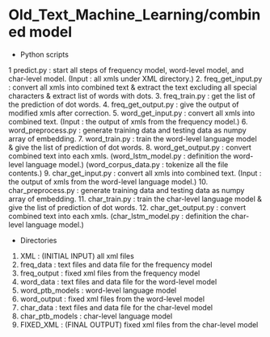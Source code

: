 # Old_Text_Machine_Learning/combined model

* Python scripts

1 predict.py : start all steps of frequency model, word-level model, and char-level model.
(Input : all xmls under XML directory.)
2. freq_get_input.py : convert all xmls into combined text & extract the text excluding all special characters & extract list of words with dots.
3. freq_train.py : get the list of the prediction of dot words.
4. freq_get_output.py : give the output of modified xmls after correction.
5. word_get_input.py : convert all xmls into combined text.
(Input : the output of xmls from the frequency model.)
6. word_preprocess.py : generate training data and testing data as numpy array of embedding.
7. word_train.py : train the word-level language model & give the list of prediction of dot words.
8. word_get_output.py : convert combined text into each xmls.
(word_lstm_model.py : definition the word-level language model.)
(word_corpus_data.py : tokenize all the file contents.)
9. char_get_input.py : convert all xmls into combined text.
(Input : the output of xmls from the word-level language model.)
10. char_preprocess.py : generate training data and testing data as numpy array of embedding.
11. char_train.py : train the char-level language model & give the list of prediction of dot words.
12. char_get_output.py : convert combined text into each xmls.
(char_lstm_model.py : definition the char-level language model.)

* Directories
1. XML : (INITIAL INPUT) all xml files
2. freq_data : text files and data file for the frequency model
3. freq_output : fixed xml files from the frequency model
4. word_data : text files and data file for the word-level model
5. word_ptb_models : word-level language model
6. word_output : fixed xml files from the word-level model
7. char_data : text files and data file for the char-level model
8. char_ptb_models : char-level language model
9. FIXED_XML : (FINAL OUTPUT) fixed xml files from the char-level model